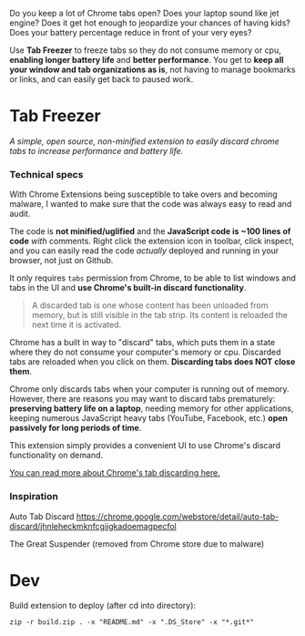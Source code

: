 Do you keep a lot of Chrome tabs open? Does your laptop sound like jet engine? Does it get hot enough to jeopardize your chances of having kids? Does your battery percentage reduce in front of your very eyes?

Use **Tab Freezer** to freeze tabs so they do not consume memory or cpu, **enabling longer battery life** and **better performance**. You get to **keep all your window and tab organizations as is**, not having to manage bookmarks or links, and can easily get back to paused work.

<INCLUDE GIF HERE>

# Tab Freezer

_A simple, open source, non-minified extension to easily discard chrome tabs to increase performance and battery life._

### Technical specs

With Chrome Extensions being susceptible to take overs and becoming malware, I wanted to make sure that the code was always easy to read and audit.

The code is **not minified/uglified** and the **JavaScript code is ~100 lines of code** _with_ comments. Right click the extension icon in toolbar, click inspect, and you can easily read the code _actually_ deployed and running in your browser, not just on Github.

It only requires `tabs` permission from Chrome, to be able to list windows and tabs in the UI and **use Chrome's built-in discard functionality**.

> A discarded tab is one whose content has been unloaded from memory, but is still visible in the tab strip. Its content is reloaded the next time it is activated.

Chrome has a built in way to "discard" tabs, which puts them in a state where they do not consume your computer's memory or cpu. Discarded tabs are reloaded when you click on them. **Discarding tabs does NOT close them**.

Chrome only discards tabs when your computer is running out of memory. However, there are reasons you may want to discard tabs prematurely: **preserving battery life on a laptop**, needing memory for other applications, keeping numerous JavaScript heavy tabs (YouTube, Facebook, etc.) **open passively for long periods of time**.

This extension simply provides a convenient UI to use Chrome's discard functionality on demand.

[You can read more about Chrome's tab discarding here.](https://developers.google.com/web/updates/2015/09/tab-discarding)

### Inspiration

Auto Tab Discard https://chrome.google.com/webstore/detail/auto-tab-discard/jhnleheckmknfcgijgkadoemagpecfol

The Great Suspender (removed from Chrome store due to malware)

# Dev

Build extension to deploy (after cd into directory):

```
zip -r build.zip . -x "README.md" -x ".DS_Store" -x "*.git*"
```
